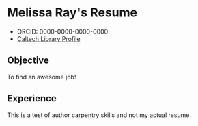 # Melissa Ray's Resume #

 - ORCID: 0000-0000-0000-0000
 - [Caltech Library Profile](https://www.library.caltech.edu/staff?f[0]=field_directory_services%253Aname%3AThesis%20Services)

## Objective ##

 To find an awesome job!

## Experience ##

This is a test of author carpentry skills and not my actual resume.
